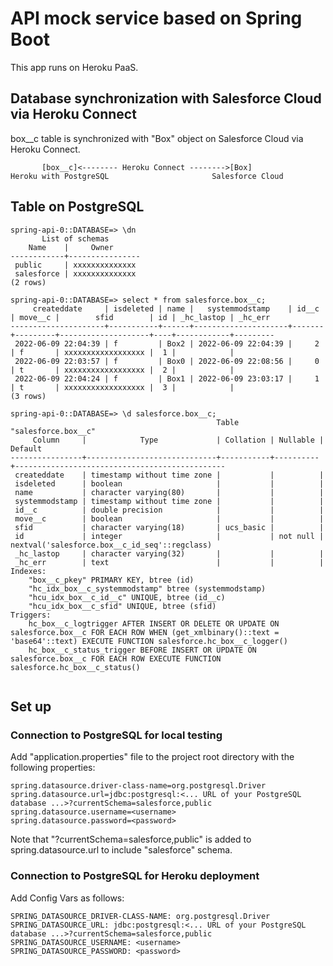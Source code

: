 # API mock service based on Spring Boot

This app runs on Heroku PaaS.

## Database synchronization with Salesforce Cloud via Heroku Connect

box__c table is synchronized with "Box" object on Salesforce Cloud via Heroku Connect.

```
       [box__c]<-------- Heroku Connect -------->[Box]
Heroku with PostgreSQL                       Salesforce Cloud
```

## Table on PostgreSQL

```
spring-api-0::DATABASE=> \dn
       List of schemas
    Name    |     Owner      
------------+----------------
 public     | xxxxxxxxxxxxxx
 salesforce | xxxxxxxxxxxxxx
(2 rows)

spring-api-0::DATABASE=> select * from salesforce.box__c;
     createddate     | isdeleted | name |   systemmodstamp    | id__c | move__c |        sfid        | id | _hc_lastop | _hc_err 
---------------------+-----------+------+---------------------+-------+---------+--------------------+----+------------+---------
 2022-06-09 22:04:39 | f         | Box2 | 2022-06-09 22:04:39 |     2 | f       | xxxxxxxxxxxxxxxxxx |  1 |            | 
 2022-06-09 22:03:57 | f         | Box0 | 2022-06-09 22:08:56 |     0 | t       | xxxxxxxxxxxxxxxxxx |  2 |            | 
 2022-06-09 22:04:24 | f         | Box1 | 2022-06-09 23:03:17 |     1 | t       | xxxxxxxxxxxxxxxxxx |  3 |            | 
(3 rows)

spring-api-0::DATABASE=> \d salesforce.box__c;
                                              Table "salesforce.box__c"
     Column     |            Type             | Collation | Nullable |                    Default                    
----------------+-----------------------------+-----------+----------+-----------------------------------------------
 createddate    | timestamp without time zone |           |          | 
 isdeleted      | boolean                     |           |          | 
 name           | character varying(80)       |           |          | 
 systemmodstamp | timestamp without time zone |           |          | 
 id__c          | double precision            |           |          | 
 move__c        | boolean                     |           |          | 
 sfid           | character varying(18)       | ucs_basic |          | 
 id             | integer                     |           | not null | nextval('salesforce.box__c_id_seq'::regclass)
 _hc_lastop     | character varying(32)       |           |          | 
 _hc_err        | text                        |           |          | 
Indexes:
    "box__c_pkey" PRIMARY KEY, btree (id)
    "hc_idx_box__c_systemmodstamp" btree (systemmodstamp)
    "hcu_idx_box__c_id__c" UNIQUE, btree (id__c)
    "hcu_idx_box__c_sfid" UNIQUE, btree (sfid)
Triggers:
    hc_box__c_logtrigger AFTER INSERT OR DELETE OR UPDATE ON salesforce.box__c FOR EACH ROW WHEN (get_xmlbinary()::text = 'base64'::text) EXECUTE FUNCTION salesforce.hc_box__c_logger()
    hc_box__c_status_trigger BEFORE INSERT OR UPDATE ON salesforce.box__c FOR EACH ROW EXECUTE FUNCTION salesforce.hc_box__c_status()


```

## Set up

### Connection to PostgreSQL for local testing

Add "application.properties" file to the project root directory with the following properties:

```
spring.datasource.driver-class-name=org.postgresql.Driver
spring.datasource.url=jdbc:postgresql:<... URL of your PostgreSQL database ...>?currentSchema=salesforce,public
spring.datasource.username=<username>
spring.datasource.password=<password>
```
Note that "?currentSchema=salesforce,public" is added to spring.datasource.url to include "salesforce" schema.

### Connection to PostgreSQL for Heroku deployment

Add Config Vars as follows:
```
SPRING_DATASOURCE_DRIVER-CLASS-NAME: org.postgresql.Driver
SPRING_DATASOURCE_URL: jdbc:postgresql:<... URL of your PostgreSQL database ...>?currentSchema=salesforce,public
SPRING_DATASOURCE_USERNAME: <username>
SPRING_DATASOURCE_PASSWORD: <password>

```
